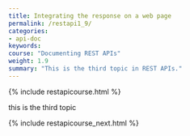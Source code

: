 ```yaml
---
title: Integrating the response on a web page
permalink: /restapi1_9/
categories:
- api-doc
keywords: 
course: "Documenting REST APIs"
weight: 1.9
summary: "This is the third topic in REST APIs."
---
```


{% include restapicourse.html %}

this is the third topic

{% include restapicourse_next.html %}



